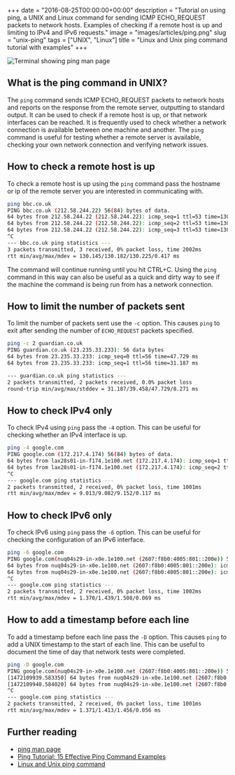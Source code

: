 +++
date = "2016-08-25T00:00:00+00:00"
description = "Tutorial on using ping, a UNIX and Linux command for sending ICMP ECHO_REQUEST packets to network hosts. Examples of checking if a remote host is up and limiting to IPv4 and IPv6 requests."
image = "images/articles/ping.png"
slug = "unix-ping"
tags = ["UNIX", "Linux"]
title = "Linux and Unix ping command tutorial with examples"
+++

![Terminal showing ping man page][2]

## What is the ping command in UNIX?

The `ping` command sends ICMP ECHO_REQUEST packets to network hosts and reports
on the response from the remote server, outputting to standard output. It can be
used to check if a remote host is up, or that network interfaces can be reached.
It is frequently used to check whether a network connection is available between
one machine and another. The `ping` command is useful for testing whether a
remote server is available, checking your own network connection and verifying
network issues.

## How to check a remote host is up

To check a remote host is up using the `ping` command pass the hostname or ip of
the remote server you are interested in communicating with.

```sh
ping bbc.co.uk
PING bbc.co.uk (212.58.244.22) 56(84) bytes of data.
64 bytes from 212.58.244.22 (212.58.244.22): icmp_seq=1 ttl=53 time=130 ms
64 bytes from 212.58.244.22 (212.58.244.22): icmp_seq=2 ttl=53 time=130 ms
64 bytes from 212.58.244.22 (212.58.244.22): icmp_seq=3 ttl=53 time=130 ms
^C
--- bbc.co.uk ping statistics ---
3 packets transmitted, 3 received, 0% packet loss, time 2002ms
rtt min/avg/max/mdev = 130.145/130.182/130.225/0.417 ms
```

The command will continue running until you hit CTRL+C. Using the `ping` command
in this way can also be useful as a quick and dirty way to see if the machine
the command is being run from has a network connection.

## How to limit the number of packets sent

To limit the number of packets sent use the `-c` option. This causes `ping` to
exit after sending the number of `ECHO_REQUEST` packets specified.

```sh
ping -c 2 guardian.co.uk
PING guardian.co.uk (23.235.33.233): 56 data bytes
64 bytes from 23.235.33.233: icmp_seq=0 ttl=56 time=47.729 ms
64 bytes from 23.235.33.233: icmp_seq=1 ttl=56 time=31.187 ms
```

```sh
--- guardian.co.uk ping statistics ---
2 packets transmitted, 2 packets received, 0.0% packet loss
round-trip min/avg/max/stddev = 31.187/39.458/47.729/8.271 ms
```

## How to check IPv4 only

To check IPv4 using `ping` pass the `-4` option. This can be useful for checking
whether an IPv4 interface is up.

```sh
ping -4 google.com
PING google.com (172.217.4.174) 56(84) bytes of data.
64 bytes from lax28s01-in-f174.1e100.net (172.217.4.174): icmp_seq=1 ttl=55 time=9.01 ms
64 bytes from lax28s01-in-f174.1e100.net (172.217.4.174): icmp_seq=2 ttl=55 time=9.15 ms
^C
--- google.com ping statistics ---
2 packets transmitted, 2 received, 0% packet loss, time 1001ms
rtt min/avg/max/mdev = 9.013/9.082/9.152/0.117 ms
```

## How to check IPv6 only

To check IPv6 using `ping` pass the `-6` option. This can be useful for checking
the configuration of an IPv6 interface.

```sh
ping -6 google.com
PING google.com(nuq04s29-in-x0e.1e100.net (2607:f8b0:4005:801::200e)) 56 data bytes
64 bytes from nuq04s29-in-x0e.1e100.net (2607:f8b0:4005:801::200e): icmp_seq=1 ttl=57 time=1.37 ms
64 bytes from nuq04s29-in-x0e.1e100.net (2607:f8b0:4005:801::200e): icmp_seq=2 ttl=57 time=1.50 ms
^C
--- google.com ping statistics ---
2 packets transmitted, 2 received, 0% packet loss, time 1002ms
rtt min/avg/max/mdev = 1.370/1.439/1.508/0.069 ms
```

## How to add a timestamp before each line

To add a timestamp before each line pass the `-D` option. This causes `ping` to
add a UNIX timestamp to the start of each line. This can be useful to document
the time of day that network tests were completed.

```sh
ping -D google.com
PING google.com(nuq04s29-in-x0e.1e100.net (2607:f8b0:4005:801::200e)) 56 data bytes
[1472109939.583350] 64 bytes from nuq04s29-in-x0e.1e100.net (2607:f8b0:4005:801::200e): icmp_seq=1 ttl=57 time=1.37 ms
[1472109940.584020] 64 bytes from nuq04s29-in-x0e.1e100.net (2607:f8b0:4005:801::200e): icmp_seq=2 ttl=57 time=1.45 ms
^C
--- google.com ping statistics ---
2 packets transmitted, 2 received, 0% packet loss, time 1001ms
rtt min/avg/max/mdev = 1.371/1.413/1.456/0.056 ms
```

## Further reading

- [ping man page][1]
- [Ping Tutorial: 15 Effective Ping Command Examples][3]
- [Linux and Unix ping command][4]

[1]: http://linux.die.net/man/8/ping
[2]: /images/articles/ping.webp "Linux and Unix ping command"
[3]:
  http://www.thegeekstuff.com/2009/11/ping-tutorial-13-effective-ping-command-examples/
[4]: http://www.computerhope.com/unix/uping.htm

